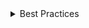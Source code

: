 <details>
<summary>
 Best Practices
</summary>

### Do

- Use `slash` dividers only for small and non-interactive breadcrums.

### Don't

- Avoid using custom dividers.

</details>
